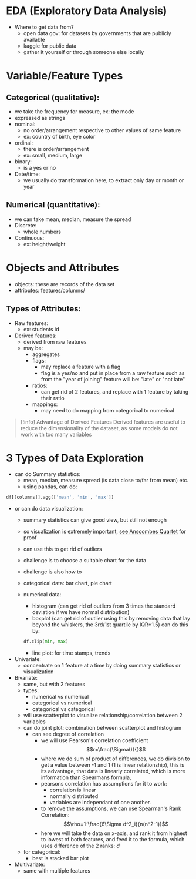 # EDA (Exploratory Data Analysis)
- Where to get data from?
	- open data gov: for datasets by governments that are publicly available
	- kaggle for public data
	- gather it yourself or through someone else locally
# Variable/Feature Types
## Categorical (qualitative):
- we take the frequency for measure, ex: the mode
- expressed as strings
- nominal:
	- no order/arrangement respective to other values of same feature
	- ex: country of birth, eye color
- ordinal:
	- there is order/arrangement
	- ex: small, medium, large
- binary:
	- is a yes or no
- Date/time:
	- we usually do transformation here, to extract only day or month or year
## Numerical (quantitative):
- we can take mean, median, measure the spread
- Discrete:
	- whole numbers
- Continuous:
	- ex: height/weight
# Objects and Attributes
- objects: these are records of the data set
- attributes: features/columns/
## Types of Attributes:
- Raw features:
	- ex: students id
- Derived features:
	- derived from raw features
	- may be:
		- aggregates
		- flags: 
			- may replace a feature with a flag
			- flag is a yes/no and put in place from a raw feature such as from the "year of joining" feature will be: "late" or "not late"
		- ratios:
			- can get rid of 2 features, and replace with 1 feature by taking their ratio
		- mappings:
			- may need to do mapping from categorical to numerical

>[!info] Advantage of Derived Features
>Derived features are useful to reduce the dimensionality of the dataset, as some models do not work with too many variables

# 3 Types of Data Exploration
- can do Summary statistics:
	- mean, median, measure spread (is data close to/far from mean) etc.
	- using pandas, can do:
```python
df[[columns]].agg(['mean', 'min', 'max'])
```
- or can do data visualization:
	- summary statistics can give good view, but still not enough
	- so visualization is extremely important, [see Anscombes Quartet](https://en.wikipedia.org/wiki/Anscombe%27s_quartet) for proof
	- can use this to get rid of outliers
	- challenge is to choose a suitable chart for the data
	- challenge is also how to 
	- categorical data: bar chart, pie chart
	- numerical data: 
		- histogram (can get rid of outliers from 3 times the standard deviation if we have normal distribution)
		- boxplot (can get rid of outlier using this by removing data that lay beyond the whiskers, the 3rd/1st quartile by IQR\*1.5) can do this by:
		```python
		df.clip(min, max)
		```

		- line plot: for time stamps, trends
- Univariate:
	- concentrate on 1 feature at a time by doing summary statistics or visualization
- Bivariate:
	- same, but with 2 features
	- types:
		- numerical vs numerical
		- categorical vs numerical
		- categorical vs categorical
	- will use scatterplot to visualize relationship/correlation between 2 variables
	- can do joint plot: combination between scatterplot and histogram
		- can see degree of correlation
			- we will use Pearson's correlation coefficient $$r=\frac{\Sigma()}{}$$
			- where we do sum  of product of differences, we do division to get a value between -1 and 1 (1 is linear relationship), this is its advantage, that data is linearly correlated, which is more information than Spearmans formula, 
			- pearsons correlation has assumptions for it to work:
				- correlation is linear
				- normally distributed
				- variables are independant of one another.
			- to remove the assumptions, we can use Spearman's Rank Correlation: $$\rho=1-\frac{6\Sigma d^2_i}{n(n^2-1)}$$
			- here we will take the data on x-axis, and rank it from highest to lowest of both features, and feed it to the formula, which uses difference of the 2 ranks: $d$ 
	- for categorical:
		- best is stacked bar plot
- Multivariate:
	- same with multiple features
